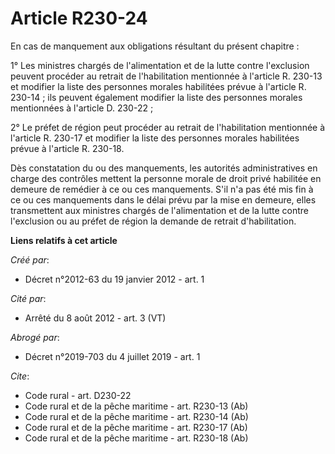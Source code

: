 # Article R230-24

En cas de manquement aux obligations résultant du présent chapitre : 

1° Les ministres chargés de l'alimentation et de la lutte contre l'exclusion peuvent procéder au retrait de l'habilitation
mentionnée à l'article R. 230-13 et modifier la liste des personnes morales habilitées prévue à l'article R. 230-14 ; ils
peuvent également modifier la liste des personnes morales mentionnées à l'article D. 230-22 ; 

2° Le préfet de région peut procéder au retrait de l'habilitation mentionnée à l'article R. 230-17 et modifier la liste des
personnes morales habilitées prévue à l'article R. 230-18. 

Dès constatation du ou des manquements, les autorités administratives en charge des contrôles mettent la personne morale de
droit privé habilitée en demeure de remédier à ce ou ces manquements. S'il n'a pas été mis fin à ce ou ces manquements dans
le délai prévu par la mise en demeure, elles transmettent aux ministres chargés de l'alimentation et de la lutte contre
l'exclusion ou au préfet de région la demande de retrait d'habilitation.

**Liens relatifs à cet article**

_Créé par_:

  - Décret n°2012-63 du 19 janvier 2012 - art. 1

_Cité par_:

  - Arrêté du 8 août 2012 - art. 3 (VT)

_Abrogé par_:

  - Décret n°2019-703 du 4 juillet 2019 - art. 1

_Cite_:

  - Code rural - art. D230-22
  - Code rural et de la pêche maritime - art. R230-13 (Ab)
  - Code rural et de la pêche maritime - art. R230-14 (Ab)
  - Code rural et de la pêche maritime - art. R230-17 (Ab)
  - Code rural et de la pêche maritime - art. R230-18 (Ab)
